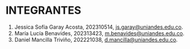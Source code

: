 # INTEGRANTES
1. Jessica Sofía Garay Acosta, 202310514, <js.garay@uniandes.edu.co>.
2. María Lucía Benavides, 202313423, <m.benavides@uniandes.edu.co>.
3. Daniel Mancilla Triviño, 202221038, <d.mancilla@uniandes.edu.co>.